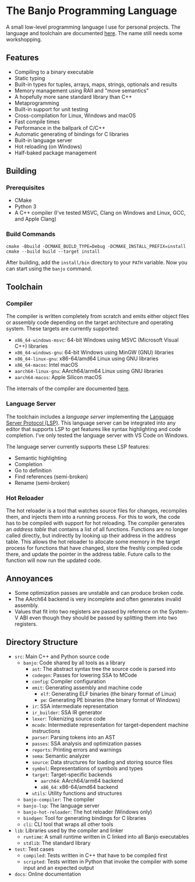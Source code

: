 # The Banjo Programming Language

A small low-level programming language I use for personal projects. The language and toolchain are documented [here](https://chnoblouch.github.io/banjo-lang/). The name still needs some workshopping.

## Features

- Compiling to a binary executable
- Static typing
- Built-in types for tuples, arrays, maps, strings, optionals and results
- Memory management using RAII and "move semantics"
- A hopefully more sane standard library than C++
- Metaprogramming
- Built-in support for unit testing
- Cross-compilation for Linux, Windows and macOS
- Fast compile times
- Performance in the ballpark of C/C++
- Automatic generating of bindings for C libraries
- Built-in language server
- Hot reloading (on Windows)
- Half-baked package management

## Building

### Prerequisites

- CMake
- Python 3
- A C++ compiler (I've tested MSVC, Clang on Windows and Linux, GCC, and Apple Clang)

### Build Commands

```
cmake -Bbuild -DCMAKE_BUILD_TYPE=Debug -DCMAKE_INSTALL_PREFIX=install
cmake --build build --target install
```

After building, add the `install/bin` directory to your `PATH` variable. Now you can start using the `banjo` command.

## Toolchain

### Compiler

The compiler is written completely from scratch and emits either object files or assembly code depending on the target architecture and operating system. These targets are currently supported:

- `x86_64-windows-msvc`: 64-bit Windows using MSVC (Microsoft Visual C++) libraries
- `x86_64-windows-gnu`: 64-bit Windows using MinGW (GNU) libraries
- `x86_64-linux-gnu`: x86-64/amd64 Linux using GNU libraries 
- `x86_64-macos`: Intel macOS
- `aarch64-linux-gnu`: AArch64/arm64 Linux using GNU libraries
- `aarch64-macos`: Apple Silicon macOS

The internals of the compiler are documented [here](docs/compiler.md).

### Language Server

The toolchain includes a _language server_ implementing the [Language Server Protocol (LSP)](https://microsoft.github.io/language-server-protocol/). This language server can be integrated into any editor that supports LSP to get features like syntax highlighting and code completion. I've only tested the language server with VS Code on Windows.

The language server currently supports these LSP features:
- Semantic highlighting
- Completion
- Go to definition
- Find references (semi-broken)
- Rename (semi-broken)

### Hot Reloader

The hot reloader is a tool that watches source files for changes, recompiles them, and injects them into a running process. For this to work, the code has to be compiled with support for hot reloading. The compiler generates an _address table_ that contains a list of all functions. Functions are no longer called directly, but indirectly by looking up their address in the address table. This allows the hot reloader to allocate some memory in the target process for functions that have changed, store the freshly compiled code there, and update the pointer in the address table. Future calls to the function will now run the updated code.

## Annoyances

- Some optimization passes are unstable and can produce broken code.
- The AArch64 backend is very incomplete and often generates invalid assembly.
- Values that fit into two registers are passed by reference on the System-V ABI even though they should be passed by splitting them into two registers.

## Directory Structure

- `src`: Main C++ and Python source code
    - `banjo`: Code shared by all tools as a library
        - `ast`: The abstract syntax tree the source code is parsed into
        - `codegen`: Passes for lowering SSA to MCode
        - `config`: Compiler configuration
        - `emit`: Generating assembly and machine code
            - `elf`: Generating ELF binaries (the binary format of Linux)
            - `pe`: Generating PE binaries (the binary format of Windows)
        - `ir`: SSA intermediate representation
        - `ir_builder`: SSA IR generator
        - `lexer`: Tokenizing source code
        - `mcode`: Intermediate representation for target-dependent machine instructions
        - `parser`: Parsing tokens into an AST
        - `passes`: SSA analysis and optimization passes
        - `reports`: Printing errors and warnings
        - `sema`: Semantic analyzer
        - `source`: Data structures for loading and storing source files
        - `symbol`: Representations of symbols and types
        - `target`: Target-specific backends
            - `aarch64`: AArch64/arm64 backend
            - `x86_64`: x86-64/amd64 backend
        - `utils`: Utility functions and structures
    - `banjo-compiler`: The compiler
    - `banjo-lsp`: The language server
    - `banjo-hot-reloader`: The hot reloader (Windows only)
    - `bindgen`: Tool for generating bindings for C libraries
    - `cli`: CLI tool that wraps all other tools
- `lib`: Libraries used by the compiler and linker
    - `runtime`: A small runtime written in C linked into all Banjo executables
    - `stdlib`: The standard library
- `test`: Test cases
    - `compiled`: Tests written in C++ that have to be compiled first
    - `scripted`: Tests written in Python that invoke the compiler with some input and an expected output 
- `docs`: Online documentation
